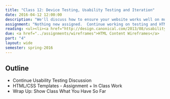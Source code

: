 ```yaml
---
title: "Class 12: Device Testing, Usability Testing and Iteration"
date: 2016-04-12 12:00:00
description: "We'll discuss how to ensure your website works well on multiple devices and browsers using the IdeaBase testing lab in class.  We'll also talk about accessibility and why it's important.  Finally, we'll also discuss how to develop usability and accessibility testing tasks and how to iterate on your design.  <i>Tentative Special Guest Speaker (Skype) - Chris Coyier of CSS-Tricks, ShopTalk Show and CodePen</i>"
assignment: "Nothing new assigned.  Continue working on testing and HTML templates"
reading: <ul><li><a href="http://design.canonical.com/2013/08/usability-testing-how-do-we-design-effective-tasks">Usability testing - how do we design effective tasks by Tingting Zhao</a></li><li><a href="http://alistapart.com/article/reframing-accessibility-for-the-web">Reframing Accessibility for the Web by Anne Gibson</a></li><li><a href="http://bradfrost.com/blog/mobile/test-on-real-mobile-devices-without-breaking-the-bank/">Test on Real Mobile Devices Without Breaking the Bank by Brad Frost</a></li><li><a href="http://danielmall.com/articles/how-to-make-a-performance-budget/">How To Make a Performance Budget by Dan Mall</a></li><li><a href="http://deep.design/the-hamburger-menu/?utm_source=CSS-Weekly&utm_campaign=Issue-176&utm_medium=email">For Reference - The Hamburger Menu Doesn't Work</a></li><li><a href="http://a11yproject.com/checklist.html">For Reference - Web Accessibility Checklist</a></li></ul>
due: <a href="../assignments/wireframes">HTML Content Wireframes</a>
part: "4"
layout: wide
semester: spring-2016
---
```


## Outline

* Continue Usability Testing Discussion
* HTML/CSS Templates - Assignment + In Class Work
* Wrap Up: Show Class What You Have So Far